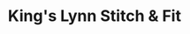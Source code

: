 ---
title: "King's Lynn Stitch & Fit"
url: /kings-lynn/kings-lynn-stitch-und-fit/
shop: Schneiderei
---